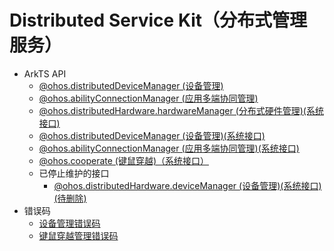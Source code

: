 # Distributed Service Kit（分布式管理服务）

- ArkTS API<!--distributed-service-arkts--> 
  - [@ohos.distributedDeviceManager (设备管理)](js-apis-distributedDeviceManager.md)
  - [@ohos.abilityConnectionManager (应用多端协同管理)](js-apis-distributed-abilityConnectionManager.md)
  <!--Del-->
  - [@ohos.distributedHardware.hardwareManager (分布式硬件管理)(系统接口)](js-apis-distributedHardwareManager-sys.md)
  - [@ohos.distributedDeviceManager (设备管理)(系统接口)](js-apis-distributedDeviceManager-sys.md)
  - [@ohos.abilityConnectionManager (应用多端协同管理)(系统接口)](js-apis-distributed-abilityConnectionManager-sys.md)
  - [@ohos.cooperate (键鼠穿越)（系统接口）](js-apis-devicestatus-cooperate-sys.md)
  - 已停止维护的接口<!--distributed-service-dep-->
    - [@ohos.distributedHardware.deviceManager (设备管理)(系统接口)(待删除)](js-apis-device-manager-sys.md)
  <!--DelEnd-->
- 错误码<!--distributed-service-arkts-errcode-->
  - [设备管理错误码](errorcode-device-manager.md)
  <!--Del-->
  - [键鼠穿越管理错误码](errorcode-devicestatus.md)
  <!--DelEnd-->

